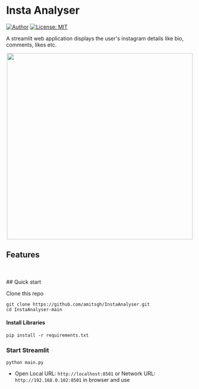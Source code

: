 # Insta Analyser

[![Author](https://img.shields.io/badge/Author-amitsgh-brightgreen.svg?style=flat)](https://github.com/amitsgh)
[![License: MIT](https://img.shields.io/badge/License-MIT-yellow.svg?style=flat)](https://opensource.org/licenses/MIT)

A streamlit web application displays the user's instagram details like bio, comments, likes etc.

<p align='center'>
    <img width="500" height="auto" src="assets/video.gif">
</p>

## Features

<br>
<br>
## Quick start
<br>

Clone this repo

```
git clone https://github.com/amitsgh/InstaAnalyser.git
cd InstaAnalyser-main
```

#### Install Libraries

```
pip install -r requirements.txt
```

### Start Streamlit

```
python main.py
```

- Open Local URL: `http://localhost:8501` or Network URL: `http://192.168.0.102:8501` in browser and use
